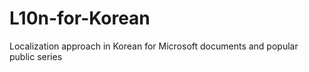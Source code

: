 # L10n-for-Korean
Localization approach in Korean for Microsoft documents and popular public series

